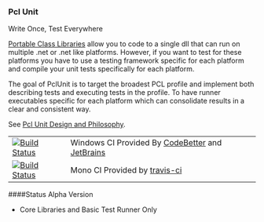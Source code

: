 ### Pcl Unit
Write Once, Test Everywhere

[Portable Class Libraries][pcl] allow you to code to a single dll that can run on multiple .net or .net like platforms. However, if you want to test for these platforms you have to use a testing framework specific for each platform and compile your unit tests specifically for each platform.

The goal of PclUnit is to target the broadest PCL profile and implement both describing tests and executing tests in the profile. To have runner executables specific for each platform which can consolidate results in a clear and consistent way.

See [Pcl Unit Design and Philosophy][Design].

|     |     |
| --- | --- |
| [![Build Status][WinImg]][WinLink] | Windows CI Provided By [CodeBetter][] and [JetBrains][] |
| [![Build Status][MonoImg]][MonoLink] | Mono CI Provided by [travis-ci][] |


[WinImg]:http://teamcity.codebetter.com/app/rest/builds/buildType:(id:bt1048)/statusIcon
[WinLink]:http://teamcity.codebetter.com/viewLog.html?buildTypeId=bt1048&buildId=lastFinished&guest=1
[JetBrains]:http://www.jetbrains.com/
[CodeBetter]:http://codebetter.com/
[MonoImg]:https://travis-ci.org/jbtule/PclUnit.png?branch=master
[MonoLink]:https://travis-ci.org/jbtule/PclUnit

####Status
Alpha Version
  - Core Libraries and Basic Test Runner Only

[travis-ci]:https://travis-ci.org/
[Design]:http://github.com/jbtule/PclUnit/wiki/Design
[pcl]:http://msdn.microsoft.com/en-us/library/gg597391.aspx
